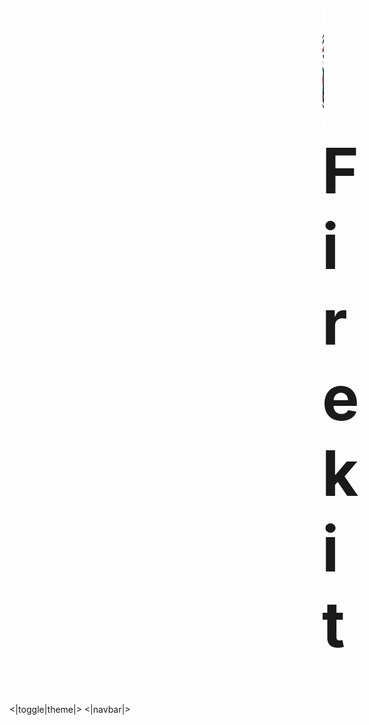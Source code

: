 <h1 style="vertical-align: middle; font-size: 100px; margin-left: 500px;"><img style="vertical-align: middle;" src="./image/Firekit-logo.png" width="200" height="200" />Firekit</h1>
<|toggle|theme|>
<|navbar|>
